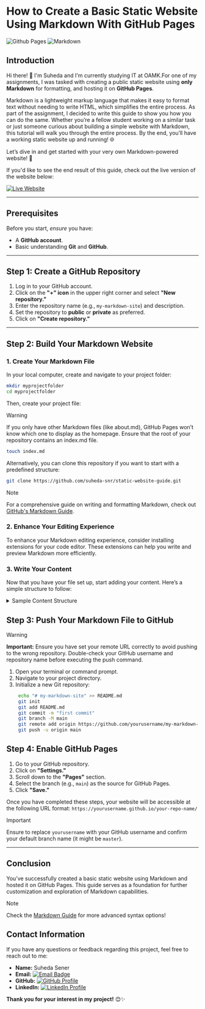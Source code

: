 # How to Create a Basic Static Website Using Markdown With GitHub Pages

![Github Pages](https://img.shields.io/badge/github%20pages-121013?style=for-the-badge&logo=github&logoColor=white)  ![Markdown](https://img.shields.io/badge/markdown-%23000000.svg?style=for-the-badge&logo=markdown&logoColor=white)

## Introduction


Hi there! 👋 I'm Suheda and I'm currently studying IT at OAMK.For one of my assignments, I was tasked with creating a public static website using __only Markdown__ for formatting, and hosting it on __GitHub Pages__.

Markdown is a lightweight markup language that makes it easy to format text without needing to write HTML, which simplifies the entire process. As part of the assignment, I decided to write this guide to show you how you can do the same. Whether you’re a fellow student working on a similar task or just someone curious about building a simple website with Markdown, this tutorial will walk you through the entire process. By the end, you’ll have a working static website up and running! 🌐

Let’s dive in and get started with your very own Markdown-powered website! 🚀

If you'd like to see the end result of this guide, check out the live version of the website below:

[![Live Website](https://img.shields.io/badge/Live%20Website-Up%20and%20Running-brightgreen)](https://suheda-snr.github.io/static-website-guide/)

---

## Prerequisites

Before you start, _ensure_ you have:

- A **GitHub account**.
- Basic understanding __Git__ and __GitHub__.

---

## Step 1: Create a GitHub Repository

1. Log in to your GitHub account.
2. Click on the **"+" icon** in the upper right corner and select **"New repository."**
3. Enter the repository name (e.g., `my-markdown-site`) and description.
4. Set the repository to **public** or **private** as preferred.
5. Click on **"Create repository."**

---

## Step 2:  Build Your Markdown Website

### 1. Create Your Markdown File

In your local computer, create and navigate to your project folder:

```bash
mkdir myprojectfolder
cd myprojectfolder
```

Then, create your project file:
> [!WARNING]
> If you only have other Markdown files (like about.md), GitHub Pages won’t know which one to display as the homepage. Ensure that the root of your repository contains an index.md file.

```bash
touch index.md
```
Alternatively, you can clone this repository if you want to start with a predefined structure:

```bash
git clone https://github.com/suheda-snr/static-website-guide.git
```

> [!NOTE]
> For a comprehensive guide on writing and formatting Markdown, check out  [GitHub's Markdown Guide](https://docs.github.com/en/get-started/writing-on-github/getting-started-with-writing-and-formatting-on-github/basic-writing-and-formatting-syntax). 

### 2. Enhance Your Editing Experience
To enhance your Markdown editing experience, consider installing extensions for your code editor. These extensions can help you write and preview Markdown more efficiently.


### 3. Write Your Content

Now that you have your file set up, start adding your content. Here’s a simple structure to follow:

<details>
<summary>Sample Content Structure</summary>

```markdown
# Welcome to My Markdown Site

This website is created using Markdown and hosted on GitHub Pages.

> [!TIP]
> Use headings to organize your content and improve readability.

> [!NOTE]
> To create a heading, add one to six # symbols before your heading text. The number of # you use will determine the hierarchy level and typeface size of the heading.

## Title 1
-Write your content here and style with markdown

### Ordered List Example
1. Nested List
    - 
    -
2. 
3. 

## Title 2 

### Unordered List Example 
You can make an unordered list by preceding one or more lines of text with -, *, or +.
-
*
+

### Subtitle 1
Some content

### Subtitle 2
Some content

### Some extra examples for Markdown features
- **Bold text**: Use `**double asterisks**` or `__double underscores__`.
- **Italic text**: Use `*single asterisk*` or `_single underscore_`.
- Alerts: To add an alert, use a special blockquote line specifying the alert type (TIP, NOTE, IMPORTANT, WARNING,CAUTION), followed by the alert information in a standard blockquote.
> [!TIP]
> your information
```
</details>

## Step 3: Push Your Markdown File to GitHub

> [!WARNING]
> **Important:** Ensure you have set your remote URL correctly to avoid pushing to the wrong repository. Double-check your GitHub username and repository name before executing the push command.

1. Open your terminal or command prompt.
2. Navigate to your project directory.
3. Initialize a new Git repository:
   ```bash
    echo "# my-markdown-site" >> README.md
    git init
    git add README.md
    git commit -m "first commit"
    git branch -M main
    git remote add origin https://github.com/yourusername/my-markdown-site.git
    git push -u origin main
   ```

## Step 4: Enable GitHub Pages

1. Go to your GitHub repository.
2. Click on **"Settings."**
3. Scroll down to the **"Pages"** section.
4. Select the branch (e.g., `main`) as the source for GitHub Pages.
5. Click **"Save."**

Once you have completed these steps, your website will be accessible at the following URL format:
`https://yourusername.github.io/your-repo-name/`

> [!IMPORTANT]
> Ensure to replace `yourusername` with your GitHub username and confirm your default branch name (it might be `master`).

---

## Conclusion

You’ve successfully created a basic static website using Markdown and hosted it on GitHub Pages. This guide serves as a foundation for further customization and exploration of Markdown capabilities.

> [!NOTE]
> Check the  [Markdown Guide](https://www.markdownguide.org/) for more advanced syntax options!


## Contact Information

If you have any questions or feedback regarding this project, feel free to reach out to me:

- **Name:** Suheda Sener
- **Email:** [![Email Badge](https://img.shields.io/badge/Email-suhedasyda@gmail.com-orange?style=flat&logo=gmail&logoColor=white)](mailto:suhedasyda@gmail.com)
- **GitHub:** [![GitHub Profile](https://img.shields.io/badge/-suheda--snr-181717?style=flat&logo=github&logoColor=white)](https://github.com/suheda-snr)
- **LinkedIn:** [![LinkedIn Profile](https://img.shields.io/badge/-SuhedaSener-blue?style=flat&logo=linkedin&logoColor=white)](https://www.linkedin.com/in/suheda-sener/)


**Thank you for your interest in my project!** 😊✨
